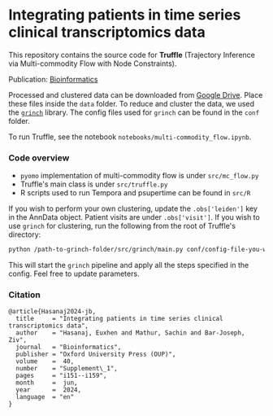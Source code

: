 # Integrating patients in time series clinical transcriptomics data

This repository contains the source code for **Truffle** (Trajectory
Inference via Multi-commodity Flow with Node Constraints).

Publication: [Bioinformatics](https://academic.oup.com/bioinformatics/article/40/Supplement_1/i151/7700864?login=true)

Processed and clustered data can be downloaded from [Google
Drive](https://drive.google.com/drive/folders/1WteYg1AXpsx_T7hfr5HKeCqQ23dCW88i?usp=share_link).
Place these files inside the `data` folder. To reduce and cluster the data,
we used the [`grinch`](https://github.com/euxhenh/grinch) library. The
config files used for `grinch` can be found in the `conf` folder.

To run Truffle, see the notebook `notebooks/multi-commodity_flow.ipynb`.

### Code overview

- `pyomo` implementation of multi-commodity flow is under `src/mc_flow.py`
- Truffle's main class is under `src/truffle.py`
- R scripts used to run Tempora and psupertime can be found in `src/R`


If you wish to perform your own clustering, update the `.obs['leiden']` key
in the AnnData object. Patient visits are under `.obs['visit']`. If you
wish to use `grinch` for clustering, run the following from the root of
Truffle's directory:

```bash
python /path-to-grinch-folder/src/grinch/main.py conf/config-file-you-wish-to-use.yaml
```

This will start the `grinch` pipeline and apply all the steps specified in
the config. Feel free to update parameters.

### Citation

```
@article{Hasanaj2024-jb,
  title     = "Integrating patients in time series clinical transcriptomics data",
  author    = "Hasanaj, Euxhen and Mathur, Sachin and Bar-Joseph, Ziv",
  journal   = "Bioinformatics",
  publisher = "Oxford University Press (OUP)",
  volume    =  40,
  number    = "Supplement\_1",
  pages     = "i151--i159",
  month     =  jun,
  year      =  2024,
  language  = "en"
}
```
